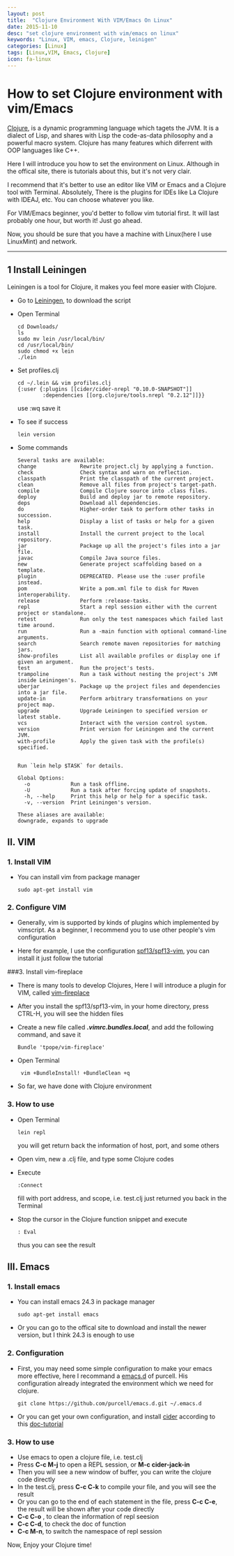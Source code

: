 ```yaml
---
layout: post
title:  "Clojure Environment With VIM/Emacs On Linux"
date: 2015-11-10
desc: "set clojure environment with vim/emacs on linux"
keywords: "Linux, VIM, emacs, Clojure, leinigen"
categories: [Linux]
tags: [Linux,VIM, Emacs, Clojure]
icon: fa-linux
---
```

# How to set Clojure environment with vim/Emacs

[Clojure](http://clojure.org/), is a dynamic programming language which tagets the JVM. It is a dialect of Lisp, and shares with Lisp the code-as-data philosophy and a powerful macro system. Clojure has many features which diferrent with OOP languages like C++.

Here I will introduce you how to set the environment on Linux. Although in the offical site, there is tutorials about this, but it's not very clair.

I recommend that it's better to use an editor like VIM or Emacs and a Clojure tool with Terminal. Absolutely, There is the plugins for IDEs like La Clojure with IDEAJ, etc. You can choose whatever you like.

For VIM/Emacs beginner, you'd better to follow vim tutorial first. It will last probably one hour, but worth it! Just go ahead.

Now, you should be sure that you have a machine with Linux(here I use LinuxMint) and network.

---

## 1 Install Leiningen

Leiningen is a tool for Clojure, it makes you feel more easier with Clojure.

*	Go to [Leiningen](leiningen.org), to download the script
*	Open Terminal

	```shell
	cd Downloads/
	ls
	sudo mv lein /usr/local/bin/
	cd /usr/local/bin/
	sudo chmod +x lein
	./lein
	```

*	Set profiles.clj

	```shell
	cd ~/.lein && vim profiles.clj
	{:user {:plugins [[cider/cider-nrepl "0.10.0-SNAPSHOT"]]
			:dependencies [[org.clojure/tools.nrepl "0.2.12"]]}}
	```

	use :wq save it


*	To see if success

	```shell
	lein version
	```

*	Some commands

		
		Several tasks are available:
		change              Rewrite project.clj by applying a function.
		check               Check syntax and warn on reflection.
		classpath           Print the classpath of the current project.
		clean               Remove all files from project's target-path.
		compile             Compile Clojure source into .class files.
		deploy              Build and deploy jar to remote repository.
		deps                Download all dependencies.
		do                  Higher-order task to perform other tasks in succession.
		help                Display a list of tasks or help for a given task.
		install             Install the current project to the local repository.
		jar                 Package up all the project's files into a jar file.
		javac               Compile Java source files.
		new                 Generate project scaffolding based on a template.
		plugin              DEPRECATED. Please use the :user profile instead.
		pom                 Write a pom.xml file to disk for Maven interoperability.
		release             Perform :release-tasks.
		repl                Start a repl session either with the current project or standalone.
		retest              Run only the test namespaces which failed last time around.
		run                 Run a -main function with optional command-line arguments.
		search              Search remote maven repositories for matching jars.
		show-profiles       List all available profiles or display one if given an argument.
		test                Run the project's tests.
		trampoline          Run a task without nesting the project's JVM inside Leiningen's.
		uberjar             Package up the project files and dependencies into a jar file.
		update-in           Perform arbitrary transformations on your project map.
		upgrade             Upgrade Leiningen to specified version or latest stable.
		vcs                 Interact with the version control system.
		version             Print version for Leiningen and the current JVM.
		with-profile        Apply the given task with the profile(s) specified.


		Run `lein help $TASK` for details.

		Global Options:
		  -o             Run a task offline.
		  -U             Run a task after forcing update of snapshots.
		  -h, --help     Print this help or help for a specific task.
		  -v, --version  Print Leiningen's version.

		These aliases are available:
		downgrade, expands to upgrade
		

## II. VIM

### 1. Install VIM

*	You can install vim from package manager

	```shell
	sudo apt-get install vim
	```


### 2. Configure VIM


*	Generally, vim is supported by kinds of plugins which implemented by vimscript. As a beginner, I recommend you to use other people's vim configuration

*	Here for example, I use the configuration [spf13/spf13-vim](https://github.com/spf13/spf13-vim), you can install it just follow the tutorial

###3. Install vim-fireplace

*	There is many tools to develop Clojures, Here I will introduce a plugin for VIM, called [vim-fireplace](https://github.com/tpope/vim-fireplace)

*	After you install the spf13/spf13-vim, in your home directory, press CTRL-H, you will see the hidden files

*	Create a new file called  ***.vimrc.bundles.local***, and add the following command, and save it

	```
	Bundle 'tpope/vim-fireplace'
	```
*	Open Terminal

	```shell
	 vim +BundleInstall! +BundleClean +q
	```

*	So far, we have done with Clojure environment

### 3. How to use

*	Open Terminal

	```shell
	lein repl
	```
	you will get return back the information of host, port, and some others

*	Open vim, new a .clj file, and type some Clojure codes
*	Execute

	```
	:Connect
	```

	 fill with port address, and scope, i.e. test.clj just returned you back in the Terminal

*	Stop the cursor in the Clojure function snippet and execute

	```
	: Eval
	```

	thus you can see the result


## III. Emacs

### 1. Install emacs

*	You can install emacs 24.3 in package manager

	```shell
	sudo apt-get install emacs
	```

*	Or you can go to the offical site to download and install the newer version, but I think 24.3 is enough to use

### 2. Configuration

*	First, you may need some simple configuration to make your emacs more effective, here I recommand a [emacs.d](https://github.com/purcell/emacs.d) of purcell. His configuration already integrated the environment which we need for clojure.

	```shell
	git clone https://github.com/purcell/emacs.d.git ~/.emacs.d
	```

*	Or you can get your own configuration, and install [cider](https://github.com/clojure-emacs/cider)  according to this [doc-tutorial](http://clojure-doc.org/articles/tutorials/emacs.html)

### 3. How to use

*	Use emacs to open a clojure file, i.e. test.clj
*	Press **C-c M-j** to open a REPL session, or **M-c cider-jack-in**
*	Then you will see a new window of buffer, you can write the clojure code directly
*	In the test.clj, press **C-c C-k** to compile your file, and you will see the result
*	Or you can go to the end of each statement in the file, press **C-c C-e**, the result will be shown after your code directly
*	**C-c C-o** , to clean the information of repl seesion
*	**C-c C-d**, to check the doc of function
*	**C-c M-n**, to switch the namespace of repl session


Now, Enjoy your Clojure time!

